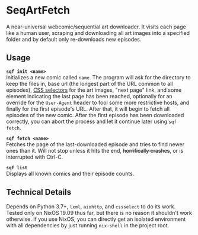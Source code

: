 # SeqArtFetch

A near-universal webcomic/sequential art downloader. It visits each page like a human user, scraping and downloading all art images into a specified folder and by default only re-downloads new episodes.

## Usage

**`sqf init <name>`**  
Initializes a new comic called `name`. The program will ask for the directory to keep the files in, base url (the longest part of the URL common to all episodes), [CSS selectors](https://developer.mozilla.org/en-US/docs/Web/CSS/Reference#Selectors) for the art images, "next page" link, and some element indicating the last page has been reached, optionally for an override for the `User-Agent` header to fool some more restrictive hosts, and finally for the first episode's URL. After that, it will begin to fetch all episodes of the new comic. After the first episode has been downloaded correctly, you can abort the process and let it continue later using `sqf fetch`.

**`sqf fetch <name>`**  
Fetches the page of the last-downloaded episode and tries to find newer ones than it. Will not stop unless it hits the end, ~~horrifically crashes~~, or is interrupted with Ctrl-C.

**`sqf list`**  
Displays all known comics and their episode counts.

## Technical Details

Depends on Python 3.7+, `lxml`, `aiohttp`, and `cssselect` to do its work. Tested only on NixOS 19.09 thus far, but there is no reason it shouldn't work otherwise. If you use NixOS, you can directly get an isolated environment with all dependencies by just running `nix-shell` in the project root.
